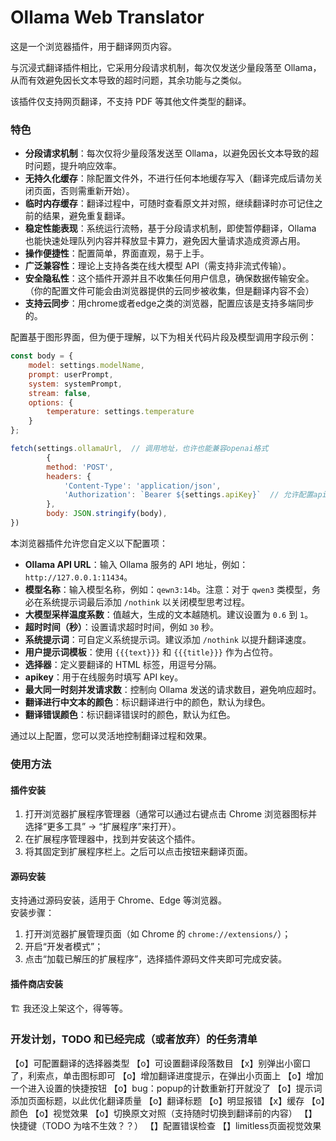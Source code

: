 # Ollama Web Translator

这是一个浏览器插件，用于翻译网页内容。

与沉浸式翻译插件相比，它采用分段请求机制，每次仅发送少量段落至 Ollama，从而有效避免因长文本导致的超时问题，其余功能与之类似。

该插件仅支持网页翻译，不支持 PDF 等其他文件类型的翻译。

### 特色

- **分段请求机制**：每次仅将少量段落发送至 Ollama，以避免因长文本导致的超时问题，提升响应效率。
- **无持久化缓存**：除配置文件外，不进行任何本地缓存写入（翻译完成后请勿关闭页面，否则需重新开始）。
- **临时内存缓存**：翻译过程中，可随时查看原文并对照，继续翻译时亦可记住之前的结果，避免重复翻译。
- **稳定性能表现**：系统运行流畅，基于分段请求机制，即使暂停翻译，Ollama 也能快速处理队列内容并释放显卡算力，避免因大量请求造成资源占用。
- **操作便捷性**：配置简单，界面直观，易于上手。
- **广泛兼容性**：理论上支持各类在线大模型 API（需支持非流式传输）。
- **安全隐私性**：这个插件开源并且不收集任何用户信息，确保数据传输安全。（你的配置文件可能会由浏览器提供的云同步被收集，但是翻译内容不会）
- **支持云同步**：用chrome或者edge之类的浏览器，配置应该是支持多端同步的。

配置基于图形界面，但为便于理解，以下为相关代码片段及模型调用字段示例：

```javascript
const body = {
    model: settings.modelName,
    prompt: userPrompt,
    system: systemPrompt,
    stream: false,
    options: {
        temperature: settings.temperature
    }
};

fetch(settings.ollamaUrl,  // 调用地址，也许也能兼容openai格式
        {
        method: 'POST',
        headers: {
            'Content-Type': 'application/json',
            'Authorization': `Bearer ${settings.apiKey}`  // 允许配置apikey
        },
        body: JSON.stringify(body),
})
```

本浏览器插件允许您自定义以下配置项：

- **Ollama API URL**：输入 Ollama 服务的 API 地址，例如：`http://127.0.0.1:11434`。
- **模型名称**：输入模型名称，例如：`qewn3:14b`。注意：对于 `qwen3` 类模型，务必在系统提示词最后添加 `/nothink` 以关闭模型思考过程。
- **大模型采样温度系数**：值越大，生成的文本越随机。建议设置为 `0.6` 到 `1`。
- **超时时间（秒）**：设置请求超时时间，例如 `30` 秒。
- **系统提示词**：可自定义系统提示词。建议添加 `/nothink` 以提升翻译速度。
- **用户提示词模板**：使用 `{{{text}}}` 和 `{{{title}}}` 作为占位符。
- **选择器**：定义要翻译的 HTML 标签，用逗号分隔。
- **apikey**：用于在线服务时填写 API key。
- **最大同一时刻并发请求数**：控制向 Ollama 发送的请求数目，避免响应超时。
- **翻译进行中文本的颜色**：标识翻译进行中的颜色，默认为绿色。
- **翻译错误颜色**：标识翻译错误时的颜色，默认为红色。

通过以上配置，您可以灵活地控制翻译过程和效果。


### 使用方法

#### 插件安装
1. 打开浏览器扩展程序管理器（通常可以通过右键点击 Chrome 浏览器图标并选择“更多工具” -> “扩展程序”来打开）。
2. 在扩展程序管理器中，找到并安装这个插件。
3. 将其固定到扩展程序栏上。之后可以点击按钮来翻译页面。

#### 源码安装
支持通过源码安装，适用于 Chrome、Edge 等浏览器。  
安装步骤：  
1. 打开浏览器扩展管理页面（如 Chrome 的 `chrome://extensions/`）；  
2. 开启“开发者模式”；  
3. 点击“加载已解压的扩展程序”，选择插件源码文件夹即可完成安装。

#### 插件商店安装
🏗️ 我还没上架这个，得等等。


### 开发计划，TODO 和已经完成（或者放弃）的任务清单

【o】可配置翻译的选择器类型
【o】可设置翻译段落数目
【x】别弹出小窗口了，利索点，单击图标即可
【o】增加翻译进度提示，在弹出小页面上
【o】增加一个进入设置的快捷按钮
【o】bug：popup的计数重新打开就没了
【o】提示词添加页面标题，以此优化翻译质量
【o】翻译标题
【o】明显报错
【x】缓存
【o】颜色
【o】视觉效果
【o】切换原文对照（支持随时切换到翻译前的内容）
【】快捷键（TODO 为啥不生效？？）
【】配置错误检查
【】limitless页面视觉效果


